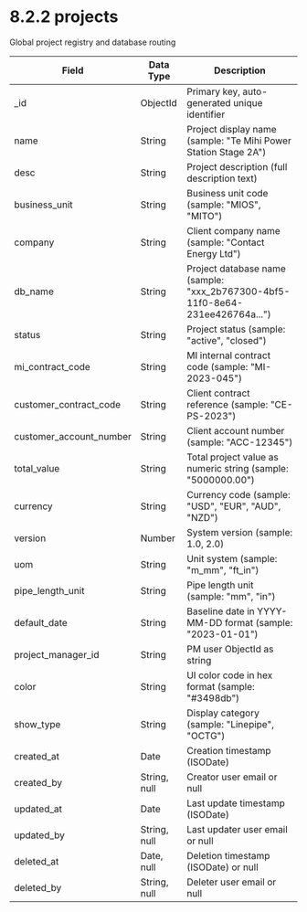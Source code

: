 # 8.2.2 projects

Global project registry and database routing

| Field | Data Type | Description |
|-------|-----------|-------------|
| _id | ObjectId | Primary key, auto-generated unique identifier |
| name | String | Project display name (sample: "Te Mihi Power Station Stage 2A") |
| desc | String | Project description (full description text) |
| business_unit | String | Business unit code (sample: "MIOS", "MITO") |
| company | String | Client company name (sample: "Contact Energy Ltd") |
| db_name | String | Project database name (sample: "xxx_2b767300-4bf5-11f0-8e64-231ee426764a...") |
| status | String | Project status (sample: "active", "closed") |
| mi_contract_code | String | MI internal contract code (sample: "MI-2023-045") |
| customer_contract_code | String | Client contract reference (sample: "CE-PS-2023") |
| customer_account_number | String | Client account number (sample: "ACC-12345") |
| total_value | String | Total project value as numeric string (sample: "5000000.00") |
| currency | String | Currency code (sample: "USD", "EUR", "AUD", "NZD") |
| version | Number | System version (sample: 1.0, 2.0) |
| uom | String | Unit system (sample: "m_mm", "ft_in") |
| pipe_length_unit | String | Pipe length unit (sample: "mm", "in") |
| default_date | String | Baseline date in YYYY-MM-DD format (sample: "2023-01-01") |
| project_manager_id | String | PM user ObjectId as string |
| color | String | UI color code in hex format (sample: "#3498db") |
| show_type | String | Display category (sample: "Linepipe", "OCTG") |
| created_at | Date | Creation timestamp (ISODate) |
| created_by | String, null | Creator user email or null |
| updated_at | Date | Last update timestamp (ISODate) |
| updated_by | String, null | Last updater user email or null |
| deleted_at | Date, null | Deletion timestamp (ISODate) or null |
| deleted_by | String, null | Deleter user email or null |

